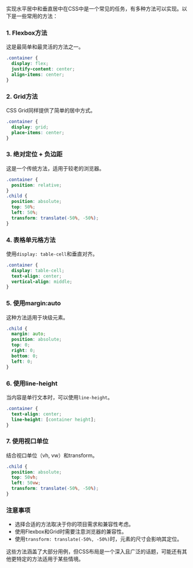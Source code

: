 实现水平居中和垂直居中在CSS中是一个常见的任务，有多种方法可以实现。以下是一些常用的方法：

### 1. Flexbox方法
这是最简单和最灵活的方法之一。

```css
.container {
  display: flex;
  justify-content: center;
  align-items: center;
}
```

### 2. Grid方法
CSS Grid同样提供了简单的居中方式。

```css
.container {
  display: grid;
  place-items: center;
}
```

### 3. 绝对定位 + 负边距
这是一个传统方法，适用于较老的浏览器。

```css
.container {
  position: relative;
}
.child {
  position: absolute;
  top: 50%;
  left: 50%;
  transform: translate(-50%, -50%);
}
```

### 4. 表格单元格方法
使用`display: table-cell`和垂直对齐。

```css
.container {
  display: table-cell;
  text-align: center;
  vertical-align: middle;
}
```

### 5. 使用margin:auto
这种方法适用于块级元素。

```css
.child {
  margin: auto;
  position: absolute;
  top: 0;
  right: 0;
  bottom: 0;
  left: 0;
}
```

### 6. 使用line-height
当内容是单行文本时，可以使用`line-height`。

```css
.container {
  text-align: center;
  line-height: [container height];
}
```

### 7. 使用视口单位
结合视口单位（vh, vw）和transform。

```css
.child {
  position: absolute;
  top: 50vh;
  left: 50vw;
  transform: translate(-50%, -50%);
}
```

### 注意事项
- 选择合适的方法取决于你的项目需求和兼容性考虑。
- 使用Flexbox和Grid时需要注意浏览器的兼容性。
- 使用`transform: translate(-50%, -50%)`时，元素的尺寸会影响其定位。

这些方法涵盖了大部分用例，但CSS布局是一个深入且广泛的话题，可能还有其他更特定的方法适用于某些情境。